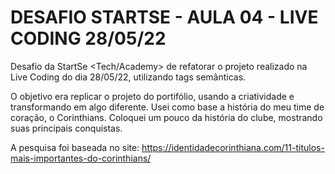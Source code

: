 # DESAFIO STARTSE - AULA 04 - LIVE CODING 28/05/22

Desafio da StartSe <Tech/Academy> de refatorar o projeto realizado na Live Coding do dia 28/05/22, utilizando tags semânticas.

O objetivo era replicar o projeto do portifólio, usando a criatividade e transformando em algo diferente.
Usei como base a história do meu time de coração, o Corinthians. Coloquei um pouco da história do clube, mostrando suas principais conquistas.

A pesquisa foi baseada no site:
https://identidadecorinthiana.com/11-titulos-mais-importantes-do-corinthians/

